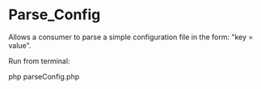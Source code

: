 # Parse_Config
Allows a consumer to parse a simple configuration file in the form: "key = value".

Run from terminal:

php parseConfig.php
